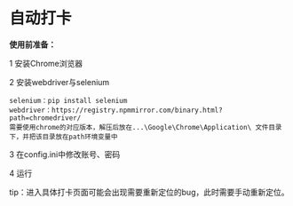 # 自动打卡

**使用前准备：**

1 安装Chrome浏览器

2 安装webdriver与selenium

    selenium：pip install selenium
    webdriver：https://registry.npmmirror.com/binary.html?path=chromedriver/
    需要使用chrome的对应版本，解压后放在...\Google\Chrome\Application\ 文件目录下，并把该目录放在path环境变量中

3 在config.ini中修改账号、密码

4 运行

tip：进入具体打卡页面可能会出现需要重新定位的bug，此时需要手动重新定位。
